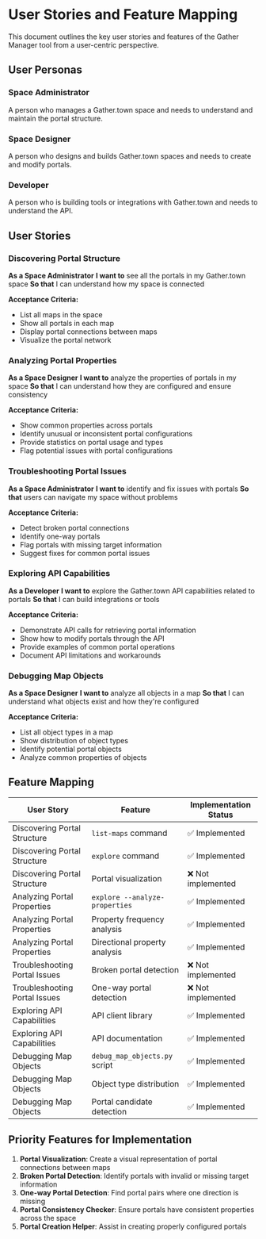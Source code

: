 # User Stories and Feature Mapping

This document outlines the key user stories and features of the Gather Manager tool from a user-centric perspective.

## User Personas

### Space Administrator
A person who manages a Gather.town space and needs to understand and maintain the portal structure.

### Space Designer
A person who designs and builds Gather.town spaces and needs to create and modify portals.

### Developer
A person who is building tools or integrations with Gather.town and needs to understand the API.

## User Stories

### Discovering Portal Structure

**As a Space Administrator**
**I want to** see all the portals in my Gather.town space
**So that** I can understand how my space is connected

**Acceptance Criteria:**
- List all maps in the space
- Show all portals in each map
- Display portal connections between maps
- Visualize the portal network

### Analyzing Portal Properties

**As a Space Designer**
**I want to** analyze the properties of portals in my space
**So that** I can understand how they are configured and ensure consistency

**Acceptance Criteria:**
- Show common properties across portals
- Identify unusual or inconsistent portal configurations
- Provide statistics on portal usage and types
- Flag potential issues with portal configurations

### Troubleshooting Portal Issues

**As a Space Administrator**
**I want to** identify and fix issues with portals
**So that** users can navigate my space without problems

**Acceptance Criteria:**
- Detect broken portal connections
- Identify one-way portals
- Flag portals with missing target information
- Suggest fixes for common portal issues

### Exploring API Capabilities

**As a Developer**
**I want to** explore the Gather.town API capabilities related to portals
**So that** I can build integrations or tools

**Acceptance Criteria:**
- Demonstrate API calls for retrieving portal information
- Show how to modify portals through the API
- Provide examples of common portal operations
- Document API limitations and workarounds

### Debugging Map Objects

**As a Space Designer**
**I want to** analyze all objects in a map
**So that** I can understand what objects exist and how they're configured

**Acceptance Criteria:**
- List all object types in a map
- Show distribution of object types
- Identify potential portal objects
- Analyze common properties of objects

## Feature Mapping

| User Story | Feature | Implementation Status |
|------------|---------|------------------------|
| Discovering Portal Structure | `list-maps` command | ✅ Implemented |
| Discovering Portal Structure | `explore` command | ✅ Implemented |
| Discovering Portal Structure | Portal visualization | ❌ Not implemented |
| Analyzing Portal Properties | `explore --analyze-properties` | ✅ Implemented |
| Analyzing Portal Properties | Property frequency analysis | ✅ Implemented |
| Analyzing Portal Properties | Directional property analysis | ✅ Implemented |
| Troubleshooting Portal Issues | Broken portal detection | ❌ Not implemented |
| Troubleshooting Portal Issues | One-way portal detection | ❌ Not implemented |
| Exploring API Capabilities | API client library | ✅ Implemented |
| Exploring API Capabilities | API documentation | ✅ Implemented |
| Debugging Map Objects | `debug_map_objects.py` script | ✅ Implemented |
| Debugging Map Objects | Object type distribution | ✅ Implemented |
| Debugging Map Objects | Portal candidate detection | ✅ Implemented |

## Priority Features for Implementation

1. **Portal Visualization**: Create a visual representation of portal connections between maps
2. **Broken Portal Detection**: Identify portals with invalid or missing target information
3. **One-way Portal Detection**: Find portal pairs where one direction is missing
4. **Portal Consistency Checker**: Ensure portals have consistent properties across the space
5. **Portal Creation Helper**: Assist in creating properly configured portals
